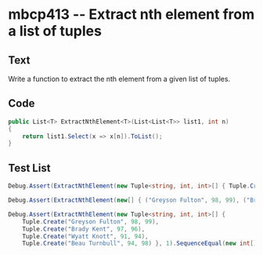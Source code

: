 # mbcp413 -- Extract nth element from a list of tuples

## Text

Write a function to extract the nth element from a given list of tuples.

## Code

```csharp
public List<T> ExtractNthElement<T>(List<List<T>> list1, int n)
{
    return list1.Select(x => x[n]).ToList();
}
```

## Test List

```csharp
Debug.Assert(ExtractNthElement(new Tuple<string, int, int>[] { Tuple.Create("Greyson Fulton", 98, 99), Tuple.Create("Brady Kent", 97, 96), Tuple.Create("Wyatt Knott", 91, 94), Tuple.Create("Beau Turnbull", 94, 98) }, 0).SequenceEqual(new List<string> { "Greyson Fulton", "Brady Kent", "Wyatt Knott", "Beau Turnbull" }));
```

```csharp
Debug.Assert(ExtractNthElement(new[] { ("Greyson Fulton", 98, 99), ("Brady Kent", 97, 96), ("Wyatt Knott", 91, 94), ("Beau Turnbull", 94, 98) }, 2).SequenceEqual(new[] { 99, 96, 94, 98 }));
```

```csharp
Debug.Assert(ExtractNthElement(new Tuple<string, int, int>[] { 
    Tuple.Create("Greyson Fulton", 98, 99), 
    Tuple.Create("Brady Kent", 97, 96), 
    Tuple.Create("Wyatt Knott", 91, 94), 
    Tuple.Create("Beau Turnbull", 94, 98) }, 1).SequenceEqual(new int[] { 98, 97, 91, 94 }));
```
